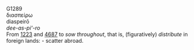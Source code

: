<body>
  <p>G1289<br>  διασπείρω  <br> diaspeirō  <br><i>dee-as-pi‘-ro </i><br>From <a href="g1223.htm">1223</a> and <a href="g4687.htm">4687</a>  to <i>sow</i> <i>throughout</i>, that is, (figuratively) <i>distribute</i> in foreign lands: - scatter abroad.<br></p>
 </body>